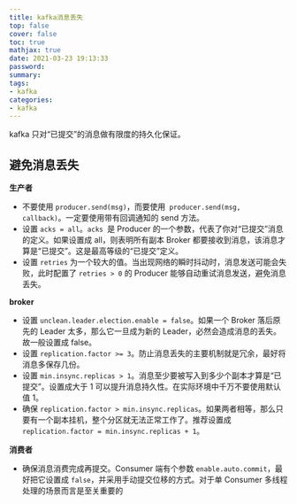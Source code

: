 ```yaml
---
title: kafka消息丢失
top: false
cover: false
toc: true
mathjax: true
date: 2021-03-23 19:13:33
password:
summary:
tags:
- kafka
categories:
- kafka
---
```


kafka 只对“已提交”的消息做有限度的持久化保证。

## 避免消息丢失

**生产者**

- 不要使用 `producer.send(msg)`，而要使用` producer.send(msg, callback)`。一定要使用带有回调通知的 send 方法。
- 设置 `acks = all`。`acks `是 Producer 的一个参数，代表了你对“已提交”消息的定义。如果设置成 all，则表明所有副本 Broker 都要接收到消息，该消息才算是“已提交”。这是最高等级的“已提交”定义。
- 设置 `retries` 为一个较大的值。当出现网络的瞬时抖动时，消息发送可能会失败，此时配置了 `retries > 0` 的 Producer 能够自动重试消息发送，避免消息丢失。

**broker**

- 设置 `unclean.leader.election.enable = false`。如果一个 Broker 落后原先的 Leader 太多，那么它一旦成为新的 Leader，必然会造成消息的丢失。故一般设置成 false。
- 设置 `replication.factor >= 3`。防止消息丢失的主要机制就是冗余，最好将消息多保存几份。
- 设置 `min.insync.replicas > 1`。消息至少要被写入到多少个副本才算是“已提交”。设置成大于 1 可以提升消息持久性。在实际环境中千万不要使用默认值 1。
- 确保 `replication.factor > min.insync.replicas`。如果两者相等，那么只要有一个副本挂机，整个分区就无法正常工作了。推荐设置成 `replication.factor = min.insync.replicas + 1`。

**消费者**

- 确保消息消费完成再提交。Consumer 端有个参数 `enable.auto.commit`，最好把它设置成 `false`，并采用手动提交位移的方式。对于单 Consumer 多线程处理的场景而言是至关重要的